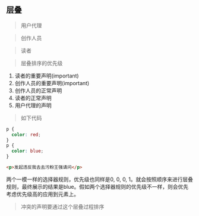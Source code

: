 ## 层叠

> 用户代理

> 创作人员

> 读者

> 层叠排序的优先级
1. 读者的重要声明(important)
2. 创作人员的重要声明(important)
3. 创作人员的正常声明
4. 读者的正常声明
5. 用户代理的声明

> 如下代码

```css
p {
  color: red;
}
p {
  color: blue;
}
```
```html
<p>发起违反我去去污粉王强请问</p>
```

两个一模一样的选择器规则，优先级也同样是0, 0, 0, 1。就会按照顺序来进行层叠规则，最终展示的结果是blue。假如两个选择器规则的优先级不一样，则会优先考虑优先级高的应用到元素上。


> 冲突的声明要通过这个层叠过程排序
